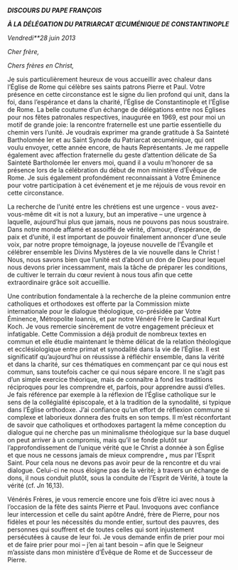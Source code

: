 ***DISCOURS DU PAPE FRANÇOIS***

***À LA DÉLÉGATION DU PATRIARCAT ŒCUMÉNIQUE DE CONSTANTINOPLE***

*Vendredi**28 juin 2013*

*Cher frère,*

*Chers frères en Christ,*

Je suis particulièrement heureux de vous accueillir avec chaleur dans l’Église de Rome qui célèbre ses saints patrons Pierre et Paul. Votre présence en cette circonstance est le signe du lien profond qui unit, dans la foi, dans l’espérance et dans la charité, l’Église de Constantinople et l’Église de Rome. La belle coutume d’un échange de délégations entre nos Églises pour nos fêtes patronales respectives, inaugurée en 1969, est pour moi un motif de grande joie: la rencontre fraternelle est une partie essentielle du chemin vers l’unité. Je voudrais exprimer ma grande gratitude à Sa Sainteté Bartholomée Ier et au Saint Synode du Patriarcat œcuménique, qui ont voulu envoyer, cette année encore, de hauts Représentants. Je me rappelle également avec affection fraternelle du geste d’attention délicate de Sa Sainteté Bartholomée Ier envers moi, quand il a voulu m’honorer de sa présence lors de la célébration du début de mon ministère d’Évêque de Rome. Je suis également profondément reconnaissant à Votre Éminence pour votre participation à cet événement et je me réjouis de vous revoir en cette circonstance.

La recherche de l’unité entre les chrétiens est une urgence - vous avez-vous-même dit «it is not a luxury, but an imperative – une urgence à laquelle, aujourd’hui plus que jamais, nous ne pouvons pas nous soustraire. Dans notre monde affamé et assoiffé de vérité, d’amour, d’espérance, de paix et d’unité, il est important de pouvoir finalement annoncer d’une seule voix, par notre propre témoignage, la joyeuse nouvelle de l’Évangile et célébrer ensemble les Divins Mystères de la vie nouvelle dans le Christ ! Nous, nous savons bien que l’unité est d’abord un don de Dieu pour lequel nous devons prier incessamment, mais la tâche de préparer les conditions, de cultiver le terrain du cœur revient à nous tous afin que cette extraordinaire grâce soit accueillie.

Une contribution fondamentale à la recherche de la pleine communion entre catholiques et orthodoxes est offerte par la Commission mixte internationale pour le dialogue théologique, co-présidée par Votre Éminence, Métropolite Ioannis, et par notre Vénéré Frère le Cardinal Kurt Koch. Je vous remercie sincèrement de votre engagement précieux et infatigable. Cette Commission a déjà produit de nombreux textes en commun et elle étudie maintenant le thème délicat de la relation théologique et ecclésiologique entre primat et synodalité dans la vie de l’Église. Il est significatif qu’aujourd’hui on réussisse à réfléchir ensemble, dans la vérité et dans la charité, sur ces thématiques en commençant par ce qui nous est commun, sans toutefois cacher ce qui nous sépare encore. Il ne s’agit pas d’un simple exercice théorique, mais de connaître à fond les traditions réciproques pour les comprendre et, parfois, pour apprendre aussi d’elles. Je fais référence par exemple à la réflexion de l’Église catholique sur le sens de la collégialité épiscopale, et à la tradition de la synodalité, si typique dans l’Église orthodoxe. J’ai confiance qu’un effort de réflexion commune si complexe et laborieux donnera des fruits en son temps. Il m’est réconfortant de savoir que catholiques et orthodoxes partagent la même conception du dialogue qui ne cherche pas un minimalisme théologique sur la base duquel on peut arriver à un compromis, mais qu’il se fonde plutôt sur l’approfondissement de l’unique vérité que le Christ a donnée à son Église et que nous ne cessons jamais de mieux comprendre **,** mus par l’Esprit Saint. Pour cela nous ne devons pas avoir peur de la rencontre et du vrai dialogue. Celui-ci ne nous éloigne pas de la vérité; à travers un échange de dons, il nous conduit plutôt, sous la conduite de l’Esprit de Vérité, à toute la vérité (cf. *Jn* 16,13).

Vénérés Frères, je vous remercie encore une fois d’être ici avec nous à l’occasion de la fête des saints Pierre et Paul. Invoquons avec confiance leur intercession et celle du saint apôtre André, frère de Pierre, pour nos fidèles et pour les nécessités du monde entier, surtout des pauvres, des personnes qui souffrent et de toutes celles qui sont injustement persécutées à cause de leur foi. Je vous demande enfin de prier pour moi et de faire prier pour moi – j’en ai tant besoin – afin que le Seigneur m’assiste dans mon ministère d’Évêque de Rome et de Successeur de Pierre.